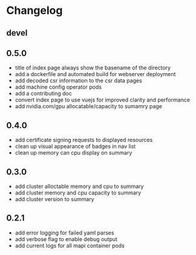 # Changelog

## devel

## 0.5.0

* title of index page always show the basename of the directory
* add a dockerfile and automated build for webserver deployment
* add decoded csr information to the csr data pages
* add machine config operator pods
* add a contributing doc
* convert index page to use vuejs for improved clarity and performance
* add nvidia.com/gpu allocatable/capacity to sumamry page

## 0.4.0

* add certificate signing requests to displayed resources
* clean up visual appearance of badges in nav list
* clean up memory can cpu display on summary

## 0.3.0

* add cluster alloctable memory and cpu to summary
* add cluster memory and cpu capacity to summary
* add cluster version to summary

## 0.2.1

* add error logging for failed yaml parses
* add verbose flag to enable debug output
* add current logs for all mapi container pods
